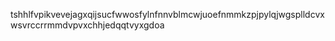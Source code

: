 tshhlfvpikvevejagxqijsucfwwosfylnfnnvblmcwjuoefnmmkzpjpylqjwgsplldcvxwsvrccrrmmdvpvxchhjedqqtvyxgdoa